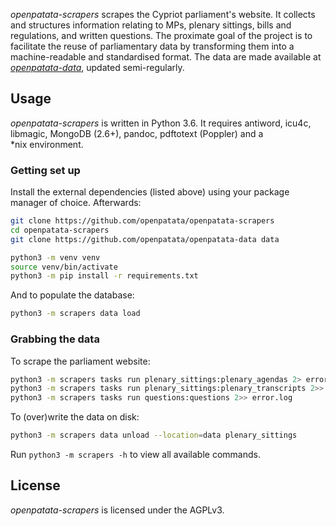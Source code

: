 *openpatata-scrapers* scrapes the Cypriot parliament's website.  It collects and
structures information relating to MPs, plenary sittings, bills and regulations,
and written questions.  The proximate goal of the project is to facilitate the
reuse of parliamentary data by transforming them into a machine-readable and
standardised format.  The data are made available at
[*openpatata-data*](http://github.com/openpatata/openpatata-data), updated
semi-regularly.

## Usage

*openpatata-scrapers* is written in Python 3.6.  It requires antiword, icu4c,
libmagic, MongoDB (2.6+), pandoc, pdftotext (Poppler) and a \*nix environment.

### Getting set up

Install the external dependencies (listed above) using your package manager of
choice.  Afterwards:

```bash
git clone https://github.com/openpatata/openpatata-scrapers
cd openpatata-scrapers
git clone https://github.com/openpatata/openpatata-data data

python3 -m venv venv
source venv/bin/activate
python3 -m pip install -r requirements.txt
```

And to populate the database:

```bash
python3 -m scrapers data load
```

### Grabbing the data

To scrape the parliament website:

```bash
python3 -m scrapers tasks run plenary_sittings:plenary_agendas 2> error.log
python3 -m scrapers tasks run plenary_sittings:plenary_transcripts 2>> error.log
python3 -m scrapers tasks run questions:questions 2>> error.log
```

To (over)write the data on disk:

```bash
python3 -m scrapers data unload --location=data plenary_sittings
```

Run `python3 -m scrapers -h` to view all available commands.

## License

*openpatata-scrapers* is licensed under the AGPLv3.
